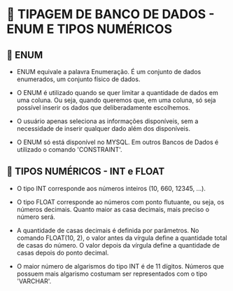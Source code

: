 # 🔢 **TIPAGEM DE BANCO DE DADOS - ENUM E TIPOS NUMÉRICOS**

## 📝 **ENUM**

- ENUM equivale a palavra Enumeração. É um conjunto de dados enumerados, um conjunto físico de dados.

- O ENUM é utilizado quando se quer limitar a quantidade de dados em uma coluna. Ou seja, quando queremos que, em uma coluna, só seja possível inserir os dados que deliberadamente escolhemos.

- O usuário apenas seleciona as informações disponíveis, sem a necessidade de inserir qualquer dado além dos disponíveis.

- O ENUM só está disponível no MYSQL. Em outros Bancos de Dados é utilizado o comando 'CONSTRAINT'.

## 🔢 **TIPOS NUMÉRICOS - INT e FLOAT**

- O tipo INT corresponde aos números inteiros (10, 660, 12345, ...).

- O tipo FLOAT corresponde ao números com ponto flutuante, ou seja, os números decimais. Quanto maior as casa decimais, mais preciso o número será.

- A quantidade de casas decimais é definida por parâmetros. No comando FLOAT(10, 2),  o valor antes da vírgula define a quantidade total de casas do número. O valor depois da vírgula define a quantidade de casas depois do ponto decimal.

- O maior número de algarismos do tipo INT é de 11 dígitos. Números que possuem mais algarismo costumam ser representados com o tipo 'VARCHAR'. 